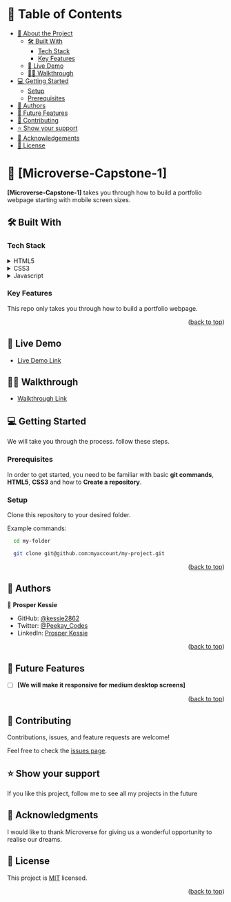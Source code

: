 <a name="readme-top"></a>

<!-- TABLE OF CONTENTS -->

# 📗 Table of Contents

- [📖 About the Project](#about-project)
  - [🛠 Built With](#built-with)
    - [Tech Stack](#tech-stack)
    - [Key Features](#key-features)
  - [🚀 Live Demo](#live-demo)
  - [🚶‍♂️ Walkthrough](#walkthrough)
- [💻 Getting Started](#getting-started)
  - [Setup](#setup)
  - [Prerequisites](#prerequisites)
- [👥 Authors](#authors)
- [🔭 Future Features](#future-features)
- [🤝 Contributing](#contributing)
- [⭐️ Show your support](#support)
- [🙏 Acknowledgements](#acknowledgements)
- [📝 License](#license)

<!-- PROJECT DESCRIPTION -->

# 📖 [Microverse-Capstone-1] <a name="about-project"></a>

**[Microverse-Capstone-1]** takes you through how to build a portfolio webpage starting with mobile screen sizes.

## 🛠 Built With <a name="built-with"></a>

### Tech Stack <a name="tech-stack"></a>

<details>
  <summary>HTML5</summary>
  <ul>
    <li><a href="https://html.com/">HTML5</a></li>
  </ul>
</details>

<details>
  <summary>CSS3</summary>
  <ul>
    <li><a href="https://www.css3.com/">CSS3</a></li>
  </ul>
</details>

<details>
  <summary>Javascript</summary>
  <ul>
    <li><a href="https://developer.mozilla.org/en-US/docs/Web/JavaScript">Javascript</a></li>
  </ul>
</details>

<!-- Features -->

### Key Features <a name="key-features"></a>

This repo only takes you through how to build a portfolio webpage.

<p align="right">(<a href="#readme-top">back to top</a>)</p>

<!-- LIVE DEMO LINK -->

## 🚀 Live Demo <a name="live-demo"></a>

- [Live Demo Link]()

<!-- WALKTHROUGH -->

## 🚶‍♂️ Walkthrough <a name="walkthrough"></a>

- [Walkthrough Link]()

<!-- GETTING STARTED -->

## 💻 Getting Started <a name="getting-started"></a>

We will take you through the process. follow these steps.

### Prerequisites

In order to get started, you need to be familiar with basic **git commands**, **HTML5**, **CSS3** and how to **Create a repository**.

### Setup

Clone this repository to your desired folder.

Example commands:

```sh
  cd my-folder

  git clone git@github.com:myaccount/my-project.git
```

<p align="right">(<a href="#readme-top">back to top</a>)</p>

<!-- AUTHORS -->

## 👥 Authors <a name="authors"></a>

👤 **Prosper Kessie**

- GitHub: [@kessie2862](https://github.com/kessie2862)
- Twitter: [@Peekay_Codes](https://twitter.com/Peekay_Codes)
- LinkedIn: [Prosper Kessie](https://www.linkedin.com/in/prosper-kessie-363968171/)

<p align="right">(<a href="#readme-top">back to top</a>)</p>

<!-- FUTURE FEATURES -->

## 🔭 Future Features <a name="future-features"></a>

- [ ] **[We will make it responsive for medium desktop screens]**

<p align="right">(<a href="#readme-top">back to top</a>)</p>

<!-- CONTRIBUTING -->

## 🤝 Contributing <a name="contributing"></a>

Contributions, issues, and feature requests are welcome!

Feel free to check the [issues page](../../issues/).

<!-- SUPPORT -->

## ⭐️ Show your support <a name="support"></a>

If you like this project, follow me to see all my projects in the future

<!-- ACKNOWLEDGEMENTS -->

## 🙏 Acknowledgments <a name="acknowledgements"></a>

I would like to thank Microverse for giving us a wonderful opportunity to realise our dreams.

<!-- LICENSE -->

## 📝 License <a name="license"></a>

This project is [MIT](https://github.com/kessie2862/portfolio/blob/mobile/LICENSE.md) licensed.

<p align="right">(<a href="#readme-top">back to top</a>)</p>
